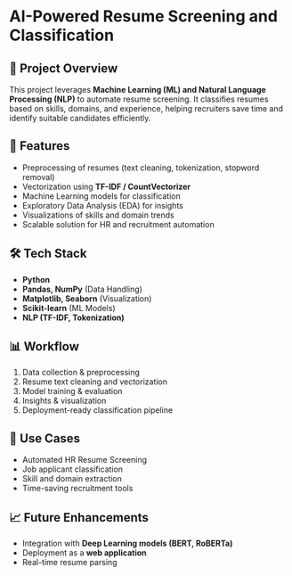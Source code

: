 # AI-Powered Resume Screening and Classification  

## 📌 Project Overview  
This project leverages **Machine Learning (ML) and Natural Language Processing (NLP)** to automate resume screening. It classifies resumes based on skills, domains, and experience, helping recruiters save time and identify suitable candidates efficiently.  

## 🚀 Features  
- Preprocessing of resumes (text cleaning, tokenization, stopword removal)  
- Vectorization using **TF-IDF / CountVectorizer**  
- Machine Learning models for classification  
- Exploratory Data Analysis (EDA) for insights  
- Visualizations of skills and domain trends  
- Scalable solution for HR and recruitment automation  

## 🛠️ Tech Stack  
- **Python**  
- **Pandas, NumPy** (Data Handling)  
- **Matplotlib, Seaborn** (Visualization)  
- **Scikit-learn** (ML Models)  
- **NLP (TF-IDF, Tokenization)**  


## 📊 Workflow  
1. Data collection & preprocessing  
2. Resume text cleaning and vectorization  
3. Model training & evaluation  
4. Insights & visualization  
5. Deployment-ready classification pipeline  

## 🎯 Use Cases  
- Automated HR Resume Screening  
- Job applicant classification  
- Skill and domain extraction  
- Time-saving recruitment tools  

## 📈 Future Enhancements  
- Integration with **Deep Learning models (BERT, RoBERTa)**  
- Deployment as a **web application**  
- Real-time resume parsing  

